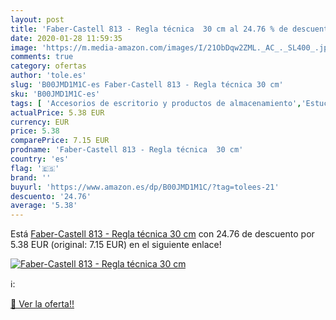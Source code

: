 ```yaml
---
layout: post
title: 'Faber-Castell 813 - Regla técnica  30 cm al 24.76 % de descuento'
date: 2020-01-28 11:59:35
image: 'https://m.media-amazon.com/images/I/21ObDqw2ZML._AC_._SL400_.jpg'
comments: true
category: ofertas
author: 'tole.es'
slug: 'B00JMD1M1C-es Faber-Castell 813 - Regla técnica 30 cm'
sku: 'B00JMD1M1C-es'
tags: [ 'Accesorios de escritorio y productos de almacenamiento','Estuches escolares','Herramientas de mano para jardinería','Jardinería','Jardín','Material de oficina','Materiales, organizadores y dispensadores de escritorio','Oficina y papelería','Tijeras de podar para jardinería','faber-castell', ]
actualPrice: 5.38 EUR
currency: EUR
price: 5.38
comparePrice: 7.15 EUR
prodname: 'Faber-Castell 813 - Regla técnica  30 cm'
country: 'es'
flag: '🇪🇸'
brand: ''
buyurl: 'https://www.amazon.es/dp/B00JMD1M1C/?tag=tolees-21'
descuento: '24.76'
average: '5.38'
---
```


Está [Faber-Castell 813 - Regla técnica  30 cm](https://www.amazon.es/dp/B00JMD1M1C/?tag=tolees-21) con 24.76 de descuento por 5.38 EUR (original: 7.15 EUR) en el siguiente enlace!

[![Faber-Castell 813 - Regla técnica  30 cm](https://m.media-amazon.com/images/I/21ObDqw2ZML._AC_._SL400_.jpg)](https://www.amazon.es/dp/B00JMD1M1C/?tag=tolees-21)

ℹ️:


[🛒 Ver la oferta!!](https://www.amazon.es/dp/B00JMD1M1C/?tag=tolees-21)
